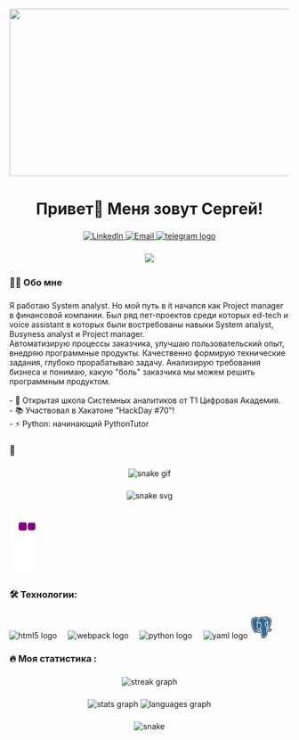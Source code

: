 <br clear="both">

<div align="center">
  <img height="300" width="600" src="https://user-images.githubusercontent.com/74038190/225813708-98b745f2-7d22-48cf-9150-083f1b00d6c9.gif"  />
</div>

###

<h1 align="center">Привет👋 Меня зовут Сергей!</h1>

###

<div align="center">
  <a href="https://www.linkedin.com/in/sergkiselov" target="_blank">
    <img src="https://img.shields.io/badge/LinkedIn-blue?style=for-the-badge&logo=linkedin&logoColor=white" height="25" alt="LinkedIn" />
  </a>
  <a href="mailto:kyselov.sergii@gmail.com" target="_blank">
    <img src="https://img.shields.io/static/v1?message=Email&logo=gmail&label=&color=EA4335&logoColor=white&labelColor=&style=for-the-badge" height="25" alt="Email" />
</a>
  <a href="https://t.me/sergsys" target="_blank">
    <img src="https://img.shields.io/static/v1?message=Telegram&logo=telegram&label=&color=2CA5E0&logoColor=white&labelColor=&style=for-the-badge" height="25" alt="telegram logo"  />
  </a>
</div>

###

<div align="center">
<img src="https://visitor-badge.laobi.icu/badge?page_id=SergKys.SergKys" />
</div>

###

<h3 align="left">👩‍💻  Обо мне</h3>

###

<p align="left">Я работаю System analyst. Но мой путь в it начался как Project manager в финансовой компании. Был ряд пет-проектов среди которых ed-tech и voice assistant в которых были востребованы навыки System analyst, Busyness analyst и Project manager. 
<br>Автоматизирую процессы заказчика, улучшаю пользовательский опыт, внедряю программные продукты. Качественно формирую технические задания, глубоко прорабатываю задачу. Анализирую требования бизнеса и понимаю, какую "боль" заказчика мы можем решить программным продуктом.<br>
<br>- 🔭 Открытая школа Системных аналитиков от Т1 Цифровая Академия.
<br>- 📚 Участвовал в Хакатоне "HackDay #70"!
<br>- ⚡ Python: начинающий
PythonTutor</p>

###
<h3 align="left">📕 </h3>


###

<p align="center">
  <img width="60"
   src="https://github.com/SergKys/Main/blob/main/output/github-contribution-grid-snake.gif" alt="snake gif"/>
</p>

###

<p align="center">
  <img width="60" 
   src="https://github.com/SergKys/Main/blob/main/output/github-contribution-grid-snake.svg" alt="snake svg"/>
</p>

###

![Snake Animation](https://raw.githubusercontent.com/SergKys/Main/output/github-contribution-grid-snake.gif)

###

<h3 align="left">🛠 Технологии:</h3>

###

<div align="left">
  <img src="https://cdn.jsdelivr.net/gh/devicons/devicon/icons/html5/html5-original.svg" height="40" alt="html5 logo"  />
  <img width="12" />
  <img src="https://cdn.simpleicons.org/webpack/8DD6F9" height="40" alt="webpack logo"  />
  <img width="12" />
  <img src="https://skillicons.dev/icons?i=py" height="40" alt="python logo"  />
  <img width="12" />
  <img src="https://simpleicons.org/icons/yaml.svg" height="40" alt="yaml logo" />
  <span style="width: 12px;"></span>
  <img src="https://raw.githubusercontent.com/devicons/devicon/master/icons/postgresql/postgresql-original.svg" title="postgresql" alt="postgresql" width="40" height="40"/>&nbsp
</div>


###

<h3 align="left">🔥   Моя статистика :</h3>

###

<div align="center">
  <img src="https://streak-stats.demolab.com?user=SergKys&locale=en&mode=daily&theme=dark&hide_border=false&border_radius=5&order=3" height="220" alt="streak graph" />
</div>

###

<div align="center">
  <img src="https://github-readme-stats.vercel.app/api?username=SergKys&hide_title=false&hide_rank=false&show_icons=true&include_all_commits=true&count_private=true&disable_animations=false&theme=dracula&locale=en&hide_border=false&order=1" height="150" alt="stats graph"  />
  <img src="https://github-readme-stats.vercel.app/api/top-langs?username=SergKys&locale=en&hide_title=false&layout=compact&card_width=320&langs_count=5&theme=dracula&hide_border=false&order=2" height="150" alt="languages graph"  />
</div>

###

<p align="center">
 <img width="600" src="assets/github-snake.svg" alt="snake"/>
</p>
